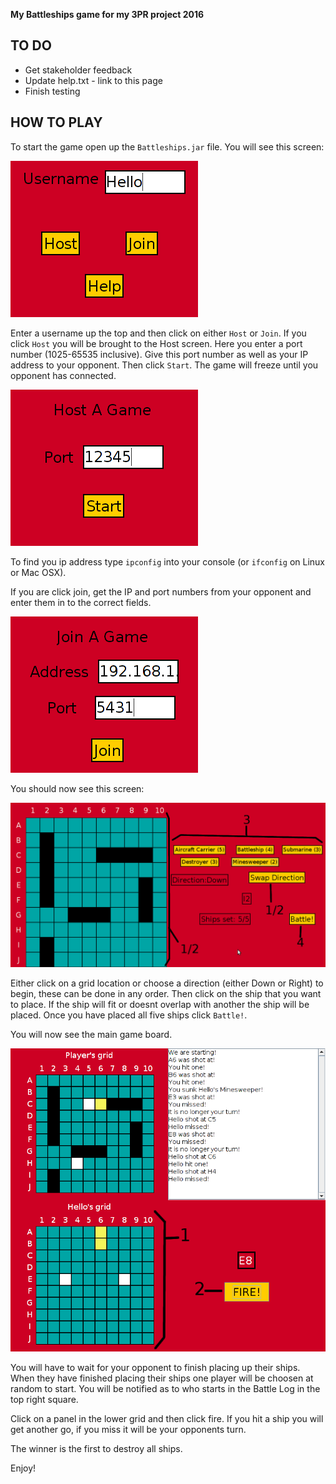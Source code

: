 **My Battleships game for my 3PR project 2016**

## TO DO
  * Get stakeholder feedback
  * Update help.txt - link to this page
  * Finish testing

## HOW TO PLAY
To start the game open up the ```Battleships.jar``` file. You will see this screen:

![Battleships Main Menu][HostJoin]

Enter a username up the top and then click on either ```Host``` or ```Join```.
If you click ```Host``` you will be brought to the Host screen. Here you enter a port number (1025-65535 inclusive). Give this port number as well as your IP address to your opponent. Then click ```Start```. The game will freeze until you opponent has connected.

![Battleships Host][Host]

To find you ip address type ```ipconfig``` into your console (or ```ifconfig``` on Linux or Mac OSX).

If you are click join, get the IP and port numbers from your opponent and enter them in to the correct fields.

![Battleships Join][Join]

You should now see this screen:

![Battleships Setup][Setup]

Either click on a grid location or choose a direction (either Down or Right) to begin, these can be done in any order. Then click on the ship that you want to place. If the ship will fit or doesnt overlap with another the ship will be placed. Once you have placed all five ships click ```Battle!```.

You will now see the main game board.

![Battleships Game][Game]

You will have to wait for your opponent to finish placing up their ships. When they have finished placing their ships one player will be choosen at random to start. You will be notified as to who starts in the Battle Log in the top right square.

Click on a panel in the lower grid and then click fire. If you hit a ship you will get another go, if you miss it will be your opponents turn.

The winner is the first to destroy all ships.

Enjoy!


[HostJoin]:images/1.png
[Host]:images/2-1.png
[Join]:images/2-2.png
[Setup]:images/3.png
[Game]:images/4.png
